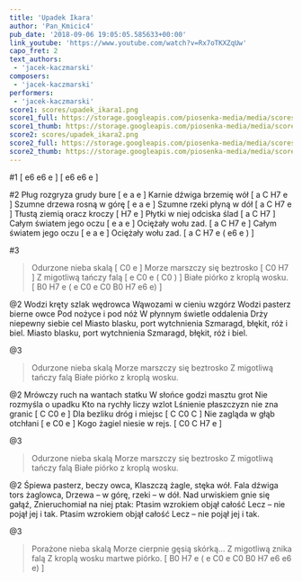 ```yaml
---
title: 'Upadek Ikara'
author: 'Pan_Kmicic4'
pub_date: '2018-09-06 19:05:05.585633+00:00'
link_youtube: 'https://www.youtube.com/watch?v=Rx7oTKXZqUw'
capo_fret: 2
text_authors:
 - 'jacek-kaczmarski'
composers:
 - 'jacek-kaczmarski'
performers:
 - 'jacek-kaczmarski'
score1: scores/upadek_ikara1.png
score1_full: https://storage.googleapis.com/piosenka-media/media/scores/upadek_ikara1.png
score1_thumb: https://storage.googleapis.com/piosenka-media/media/scores/upadek_ikara1.png.180x0_q85_upscale.png
score2: scores/upadek_ikara2.png
score2_full: https://storage.googleapis.com/piosenka-media/media/scores/upadek_ikara2.png
score2_thumb: https://storage.googleapis.com/piosenka-media/media/scores/upadek_ikara2.png.180x0_q85_upscale.png
---
```


#1
[ e6 e6 e ]
[ e6 e6 e ]

#2
Pług rozgryza grudy bure [ e a e ]
Karnie dźwiga brzemię wół [ a C H7 e ]
Szumne drzewa rosną w górę [ e a e ]
Szumne rzeki płyną w dół [ a C H7 e ]
Tłustą ziemią oracz kroczy [ H7 e ]
Płytki w niej odciska ślad [ a C H7 ]
Całym światem jego oczu [ e a e ]
Ociężały wołu zad. [ a C H7 e ]
Całym światem jego oczu [ e a e ]
Ociężały wołu zad. [ a C H7 e ( e6 e ) ]

#3
>Odurzone nieba skalą [ C0 e ]
>Morze marszczy się beztrosko [ C0 H7 ]
>Z migotliwą tańczy falą [ e C0 e ( C0 ) ]
>Białe piórko z kroplą wosku. [ B0 H7 e ( e C0 e C0 B0 H7 e6 e) ]

@2
Wodzi kręty szlak wędrowca
Wąwozami w cieniu wzgórz
Wodzi pasterz bierne owce
Pod nożyce i pod nóż
W płynnym świetle oddalenia
Drży niepewny siebie cel
Miasto blasku, port wytchnienia
Szmaragd, błękit, róż i biel.
Miasto blasku, port wytchnienia
Szmaragd, błękit, róż i biel.


@3
>Odurzone nieba skalą
>Morze marszczy się beztrosko
>Z migotliwą tańczy falą
>Białe piórko z kroplą wosku.

@2
Mrówczy ruch na wantach statku
W słońce godzi masztu grot
Nie rozmyśla o upadku
Kto na rychły liczy wzlot
Lśnienie płaszczyzn nie zna granic [ C C0 e ]
Dla bezliku dróg i miejsc [ C C0 C ]
Nie zagląda w głąb otchłani [ e C0 e ]
Kogo żagiel niesie w rejs. [ C0 C H7 e ]

@3
>Odurzone nieba skalą
>Morze marszczy się beztrosko
>Z migotliwą tańczy falą
>Białe piórko z kroplą wosku.

@2
Śpiewa pasterz, beczy owca,
Klaszczą żagle, stęka wół.
Fala dźwiga tors żaglowca,
Drzewa – w górę, rzeki – w dół.
Nad urwiskiem gnie się gałąź,
Znieruchomiał na niej ptak:
Ptasim wzrokiem objął całość
Lecz – nie pojął jej i tak.
Ptasim wzrokiem objął całość
Lecz – nie pojął jej i tak.


@3
>Porażone nieba skalą
>Morze cierpnie gęsią skórką…
>Z migotliwą znika falą
>Z kroplą wosku martwe piórko.  [ B0 H7 e ( e C0 e C0 B0 H7 e6 e6 e) ]